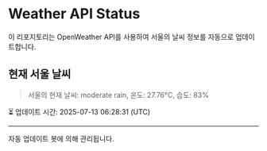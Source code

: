 
# Weather API Status

이 리포지토리는 OpenWeather API를 사용하여 서울의 날씨 정보를 자동으로 업데이트합니다.

## 현재 서울 날씨
> 서울의 현재 날씨: moderate rain, 온도: 27.76°C, 습도: 83%

⏳ 업데이트 시간: 2025-07-13 06:28:31 (UTC)

---
자동 업데이트 봇에 의해 관리됩니다.
